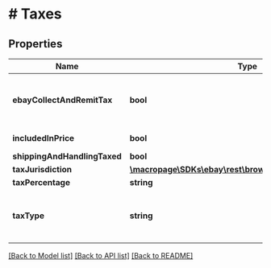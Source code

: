 # # Taxes

## Properties

Name | Type | Description | Notes
------------ | ------------- | ------------- | -------------
**ebayCollectAndRemitTax** | **bool** | This field is only returned if &lt;code&gt;true&lt;/code&gt;, and indicates that eBay will collect tax (sales tax, Goods and Services tax, or VAT) for at least one line item in the order, and remit the tax to the taxing authority of the buyer&#39;s residence. | [optional]
**includedInPrice** | **bool** | This indicates if tax was applied for the cost of the item. | [optional]
**shippingAndHandlingTaxed** | **bool** | This indicates if tax is applied for the shipping cost. | [optional]
**taxJurisdiction** | [**\macropage\SDKs\ebay\rest\browse\Model\TaxJurisdiction**](TaxJurisdiction.md) |  | [optional]
**taxPercentage** | **string** | The percentage of tax. | [optional]
**taxType** | **string** | This field indicates the type of tax that may be collected for the item. For implementation help, refer to &lt;a href&#x3D;&#39;https://developer.ebay.com/api-docs/buy/browse/types/gct:TaxType&#39;&gt;eBay API documentation&lt;/a&gt; | [optional]

[[Back to Model list]](../../README.md#models) [[Back to API list]](../../README.md#endpoints) [[Back to README]](../../README.md)
